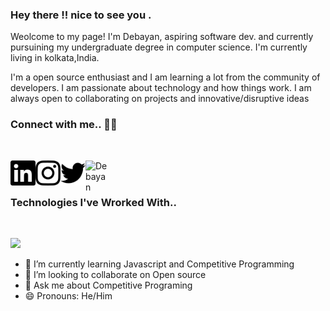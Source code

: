### Hey there !! nice to see you .  

Weolcome to my page!
I'm Debayan, aspiring software dev. and currently pursuining my undergraduate degree in computer science.
I'm currently living in kolkata,India.

I'm a open source enthusiast and I am learning a lot from the community of developers. I am passionate about technology and how things work.
I am always open to collaborating on projects and innovative/disruptive ideas


### Connect with me.. 💬💬 
<br />

[<img align= 'left' alt="Debayan" width="40px" src="https://github.com/Phoenix-031/Phoenix-031/blob/main/linkedin.svg" />][linkedin]
[<img align= 'left' alt="Debayan" width="40px" src="https://github.com/Phoenix-031/Phoenix-031/blob/main/instagram.svg" />][instagram]
[<img align= 'left' alt="Debayan" width="40px" src="https://github.com/Phoenix-031/Phoenix-031/blob/main/twitter.svg" />][twitter]
[<img align= 'left' alt="Debayan" width="40px" src="https://github.com/Phoenix-031/Phoenix-031/blob/main/facebook.svg" />][facebook]

<br />
<br />

### Technologies I've Wrorked With..
<br />
 <p>
      <img src="https://img.icons8.com/color/96/000000/c-plus-plus-logo.png"/>
      
 </p>


- 🌱 I’m currently learning Javascript and Competitive Programming
- 👯 I’m looking to collaborate on Open source
- 💬 Ask me about Competitive Programing
- 😄 Pronouns: He/Him





[instagram]:https://instagram.com/__anonymous___2002___
[twitter]:https://twitter.com/phoenix__31
[linkedin]:https://www.linkedin.com/in/debayan-pradhan-b138641b4/
[facebook]:https://www.facebook.com/debayan.pradhan.3/
      

